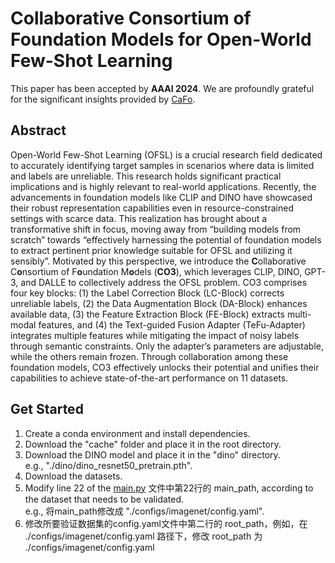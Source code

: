 # Collaborative Consortium of Foundation Models for Open-World Few-Shot Learning
This paper has been accepted by **AAAI 2024**. We are profoundly grateful for the significant insights provided by [CaFo](https://arxiv.org/pdf/2303.02151.pdf).

## Abstract
Open-World Few-Shot Learning (OFSL) is a crucial research field dedicated to accurately identifying target samples in scenarios where data is limited and labels are unreliable. 
This research holds significant practical implications and is highly relevant to real-world applications. 
Recently, the advancements in foundation models like CLIP and DINO have showcased their robust representation capabilities even in resource-constrained settings with scarce data. 
This realization has brought about a transformative shift in focus, moving away from “building models from scratch” towards “effectively harnessing the potential of foundation models to extract pertinent prior knowledge suitable for OFSL and utilizing it sensibly”. 
Motivated by this perspective, we introduce the **C**ollaborative C**o**nsortium of F**o**undation M**o**dels (**CO3**), which leverages CLIP, DINO, GPT-3, and DALLE to collectively address the OFSL problem. CO3 comprises four key blocks: 
(1) the Label Correction Block (LC-Block) corrects unreliable labels, (2) the Data Augmentation Block (DA-Block) enhances available data, 
(3) the Feature Extraction Block (FE-Block) extracts multi-modal features, and (4) the Text-guided Fusion Adapter (TeFu-Adapter) integrates multiple features while mitigating the impact of noisy labels through semantic constraints. 
Only the adapter’s parameters are adjustable, while the others remain frozen.
Through collaboration among these foundation models, CO3 effectively unlocks their potential and unifies their capabilities to achieve state-of-the-art performance on 11 datasets.

## Get Started
1. Create a conda environment and install dependencies.
2. Download the "cache" folder and place it in the root directory.
3. Download the DINO model and place it in the "dino" directory.   
   e.g., "./dino/dino_resnet50_pretrain.pth".
4. Download the datasets.
5. Modify line 22 of the [main.py](https://github.com/ZJLAB-AMMI/CO3/blob/main/main.py) 文件中第22行的 main_path, according to the dataset that needs to be validated.  
   e.g., 将main_path修改成 "./configs/imagenet/config.yaml".
6. 修改所要验证数据集的config.yaml文件中第二行的 root_path，例如，在 ./configs/imagenet/config.yaml 路径下，修改 root_path 为 ./configs/imagenet/config.yaml

